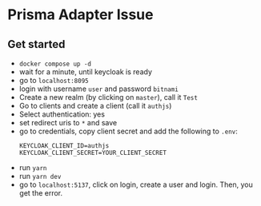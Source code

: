# Prisma Adapter Issue

## Get started
- `docker compose up -d`
- wait for a minute, until keycloak is ready
- go to `localhost:8095`
- login with username `user` and password `bitnami`
- Create a new realm (by clicking on `master`), call it `Test`
- Go to clients and create a client (call it `authjs`)
- Select authentication: yes
- set redirect uris to `*` and save 
- go to credentials, copy client secret and add the following to `.env`:
    ```
    KEYCLOAK_CLIENT_ID=authjs
    KEYCLOAK_CLIENT_SECRET=YOUR_CLIENT_SECRET
    ```
- run `yarn`
- run `yarn dev`
- go to `localhost:5137`, click on login, create a user and login. Then, you get the error.